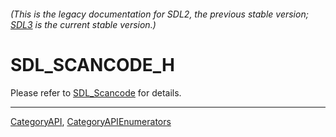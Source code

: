 ###### (This is the legacy documentation for SDL2, the previous stable version; [SDL3](https://wiki.libsdl.org/SDL3/) is the current stable version.)
# SDL_SCANCODE_H

Please refer to [SDL_Scancode](SDL_Scancode) for details.

----
[CategoryAPI](CategoryAPI), [CategoryAPIEnumerators](CategoryAPIEnumerators)

